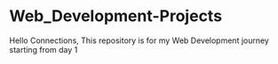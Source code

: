 # Web_Development-Projects
Hello Connections, This repository is for my Web Development journey starting from day 1
